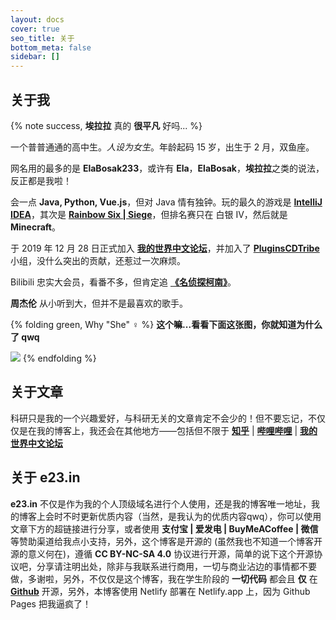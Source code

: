 ```yaml
---
layout: docs
cover: true
seo_title: 关于
bottom_meta: false
sidebar: []
---
```

## 关于我

{% note success, **埃拉拉** 真的 **很平凡** 好吗... %}

一个普普通通的高中生。*人设为女生*。年龄起码 15 岁，出生于 2 月，双鱼座。

网名用的最多的是 **ElaBosak233**，或许有 **Ela**，**ElaBosak**，**埃拉拉**之类的说法，反正都是我啦！

会一点 **Java, Python, Vue.js**，但对 Java 情有独钟。玩的最久的游戏是 [**IntelliJ IDEA**](https://www.jetbrains.com/idea/)，其次是 [**Rainbow Six | Siege**](https://www.ubisoft.com/en-gb/game/rainbow-six/siege)，但排名赛只在 白银 IV，然后就是 **Minecraft**。

于 2019 年 12 月 28 日正式加入 [**我的世界中文论坛**](https://www.mcbbs.net)，并加入了 [**PluginsCDTribe**](https://www.mcbbs.net/group-1330-1.html) 小组，没什么突出的贡献，还惹过一次麻烦。

Bilibili 忠实大会员，看番不多，但肯定追 [**《名侦探柯南》**](https://www.bilibili.com/bangumi/play/ss33378/?from=search&seid=5147689953934329939)。

**周杰伦** 从小听到大，但并不是最喜欢的歌手。

{% folding green, Why "She" ♀ %}
**这个嘛...看看下面这张图，你就知道为什么了 qwq**

![](https://i.loli.net/2021/02/08/qdolQf8ibXEzD7c.jpg)
{% endfolding %}

## 关于文章

科研只是我的一个兴趣爱好，与科研无关的文章肯定不会少的！但不要忘记，不仅仅是在我的博客上，我还会在其他地方——包括但不限于 [**知乎**](https://www.zhihu.com/people/elabosak) | [**哔哩哔哩**](https://space.bilibili.com/155510267) | [**我的世界中文论坛**](https://www.mcbbs.net)

## 关于 **e23.in**

**e23.in** 不仅是作为我的个人顶级域名进行个人使用，还是我的博客唯一地址，我的博客上会时不时更新优质内容（当然，是我认为的优质内容qwq），你可以使用文章下方的超链接进行分享，或者使用 **支付宝 | 爱发电 | BuyMeACoffee | 微信** 等赞助渠道给我点小支持，另外，这个博客是开源的 (虽然我也不知道一个博客开源的意义何在)，遵循 **CC BY-NC-SA 4.0** 协议进行开源，简单的说下这个开源协议吧，分享请注明出处，除非与我联系进行商用，一切与商业沾边的事情都不要做，多谢啦，另外，不仅仅是这个博客，我在学生阶段的 **一切代码** 都会且 **仅** 在 **[Github](https://github.com/ElaBosak233)** 开源，另外，本博客使用 Netlify 部署在 Netlify.app 上，因为 Github Pages 把我逼疯了！